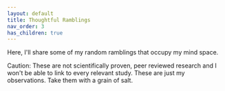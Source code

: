 ```yaml
---
layout: default
title: Thoughtful Ramblings
nav_order: 3
has_children: true
---
```


Here, I'll share some of my random ramblings that occupy my mind space.

Caution: These are not scientifically proven, peer reviewed research and I won't be able to link to every relevant study. These are just my observations. Take them with a grain of salt.